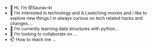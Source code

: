 - 👋 Hi, I’m @Saurav-kr
- 👀 I’m interested in technology and A.I,watching movies and i like to explore new things.I m always curious on tech related hacks and changes....
- 🌱 I’m currently learning data structures with python...
- 💞️ I’m looking to collaborate on ...
- 📫 How to reach me ...

<!---
Saurav-kr0/Saurav-kr0 is a ✨ special ✨ repository because its `README.md` (this file) appears on your GitHub profile.
You can click the Preview link to take a look at your changes.
--->

